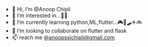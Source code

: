 - 👋 Hi, I’m @Anoop Chipli
- 👀 I’m interested in...🥡🍜
- 🌱 I’m currently learning python,ML,flutter...🎮🛴🛹✈🚲
- 💞️ I’m looking to collaborate on flutter and flask
- 📫 reach me @anoopssjchipli@gmail.com

<!---
anoopssjchipli/anoopssjchipli is a ✨ special ✨ repository because its `README.md` (this file) appears on your GitHub profile.
You can click the Preview link to take a look at your changes.
--->
